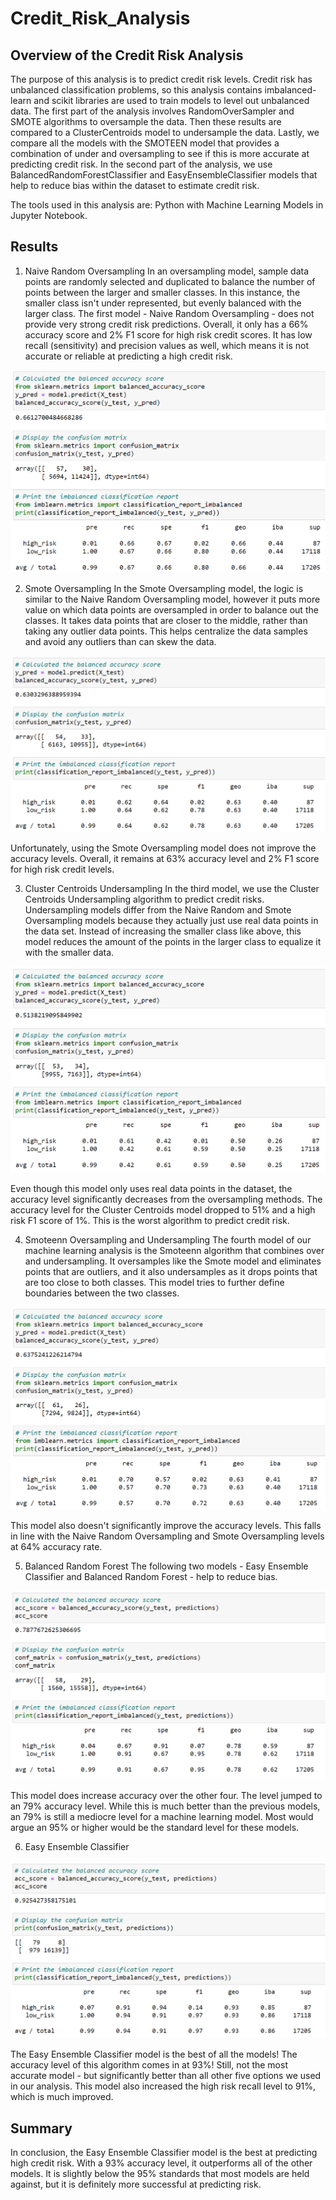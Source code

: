 # Credit_Risk_Analysis

## Overview of the Credit Risk Analysis
The purpose of this analysis is to predict credit risk levels. Credit risk has unbalanced classification problems, so this analysis contains imbalanced-learn and scikit libraries are used to train models to level out unbalanced data. The first part of the analysis involves RandomOverSampler and SMOTE algorithms to oversample the data. Then these results are compared to a ClusterCentroids model to undersample the data. Lastly, we compare all the models with the SMOTEEN model that provides a combination of under and oversampling to see if this is more accurate at predicting credit risk. In the second part of the analysis, we use BalancedRandomForestClassifier and EasyEnsembleClassifier models that help to reduce bias within the dataset to estimate credit risk.

The tools used in this analysis are: Python with Machine Learning Models in Jupyter Notebook.

## Results
1. Naive Random Oversampling
In an oversampling model, sample data points are randomly selected and duplicated to balance the number of points between the larger and smaller classes. In this instance, the smaller class isn't under represented, but evenly balanced with the larger class. The first model - Naive Random Oversampling - does not provide very strong credit risk predictions. Overall, it only has a 66% accuracy score and 2% F1 score for high risk credit scores. It has low recall (sensitivity) and precision values as well, which means it is not accurate or reliable at predicting a high credit risk.

![Dashboard](https://github.com/Gerry84/Credit_Risk_Analysis/blob/main/Pictures/Naive_Random_Oversampling.PNG)

2. Smote Oversampling
In the Smote Oversampling model, the logic is similar to the Naive Random Oversampling model, however it puts more value on which data points are oversampled in order to balance out the classes. It takes data points that are closer to the middle, rather than taking any outlier data points. This helps centralize the data samples and avoid any outliers than can skew the data.

![Dashboard](https://github.com/Gerry84/Credit_Risk_Analysis/blob/main/Pictures/SMOTE_Oversampling.PNG)

Unfortunately, using the Smote Oversampling model does not improve the accuracy levels. Overall, it remains at 63% accuracy level and 2% F1 score for high risk credit levels.

3. Cluster Centroids Undersampling
In the third model, we use the Cluster Centroids Undersampling algorithm to predict credit risks. Undersampling models differ from the Naive Random and Smote Oversampling models because they actually just use real data points in the data set. Instead of increasing the smaller class like above, this model reduces the amount of the points in the larger class to equalize it with the smaller data.

![Dashboard](https://github.com/Gerry84/Credit_Risk_Analysis/blob/main/Pictures/Undersampling.PNG)

Even though this model only uses real data points in the dataset, the accuracy level significantly decreases from the oversampling methods. The accuracy level for the Cluster Centroids model dropped to 51% and a high risk F1 score of 1%. This is the worst algorithm to predict credit risk.

4. Smoteenn Oversampling and Undersampling
The fourth model of our machine learning analysis is the Smoteenn algorithm that combines over and undersampling. It oversamples like the Smote model and eliminates points that are outliers, and it also undersamples as it drops points that are too close to both classes. This model tries to further define boundaries between the two classes.

![Dashboard](https://github.com/Gerry84/Credit_Risk_Analysis/blob/main/Pictures/Combination_Sampling.PNG)

This model also doesn't significantly improve the accuracy levels. This falls in line with the Naive Random Oversampling and Smote Oversampling levels at 64% accuracy rate.

5. Balanced Random Forest
The following two models - Easy Ensemble Classifier and Balanced Random Forest - help to reduce bias.

![Dashboard](https://github.com/Gerry84/Credit_Risk_Analysis/blob/main/Pictures/balanced_random_forest.PNG)

This model does increase accuracy over the other four. The level jumped to an 79% accuracy level. While this is much better than the previous models, an 79% is still a mediocre level for a machine learning model. Most would argue an 95% or higher would be the standard level for these models.

6. Easy Ensemble Classifier

![Dashboard](https://github.com/Gerry84/Credit_Risk_Analysis/blob/main/Pictures/easy_ensemble_classifier.PNG)

The Easy Ensemble Classifier model is the best of all the models! The accuracy level of this algorithm comes in at 93%! Still, not the most accurate model - but significantly better than all other five options we used in our analysis. This model also increased the high risk recall level to 91%, which is much improved.

## Summary
In conclusion, the Easy Ensemble Classifier model is the best at predicting high credit risk. With a 93% accuracy level, it outperforms all of the other models. It is slightly below the 95% standards that most models are held against, but it is definitely more successful at predicting risk.
